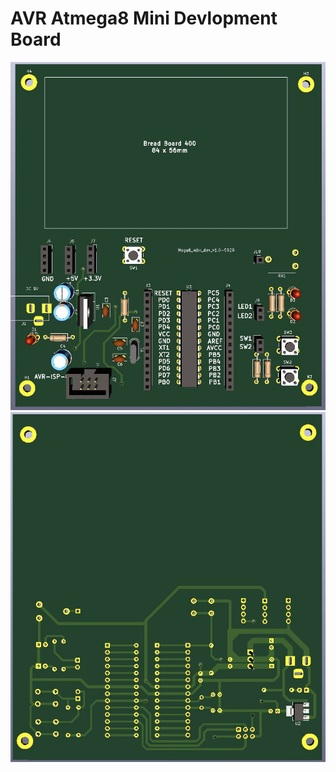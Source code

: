 # AVR Atmega8 Mini Devlopment Board



<img src="https://github.com/rabbi141/atmega8-mini-dev-board/blob/master/Image/3d_top.jpg">
<img src="https://github.com/rabbi141/atmega8-mini-dev-board/blob/master/Image/3d_bottom.jpg">

